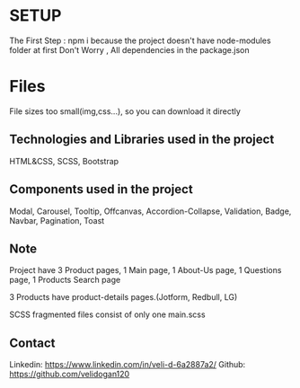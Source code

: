 # SETUP

The First Step :  npm i 
because the project doesn't have node-modules folder at first
Don't Worry , All dependencies in the package.json 

# Files
File sizes too small(img,css...), so you can download it directly


## Technologies and Libraries used in the project

HTML&CSS, SCSS, Bootstrap

## Components used in the project

Modal, Carousel, Tooltip, Offcanvas, Accordion-Collapse, Validation, Badge, Navbar, Pagination, Toast

## Note

Project have 3 Product pages, 1 Main page, 1 About-Us page, 1 Questions page, 1 Products Search page

3 Products have product-details pages.(Jotform, Redbull, LG)

SCSS fragmented files consist of only one main.scss

## Contact

Linkedin: https://www.linkedin.com/in/veli-d-6a2887a2/
Github: https://github.com/velidogan120
